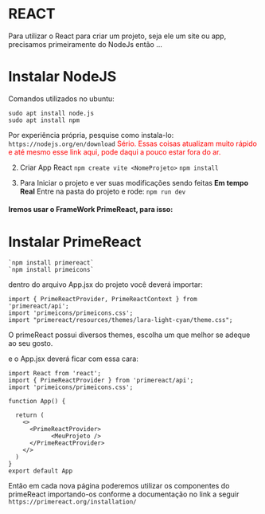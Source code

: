 # REACT 

Para utilizar o React para criar um projeto, seja ele um site ou app, precisamos primeiramente do NodeJs então ...

# Instalar NodeJS
Comandos utilizados no ubuntu:
```
sudo apt install node.js
sudo apt install npm
```
Por experiência própria, pesquise como instala-lo:
    `https://nodejs.org/en/download`
<font color="red">Sério. Essas coisas atualizam muito rápido e até mesmo esse link aqui, pode daqui a pouco estar fora do ar.</font>

2. Criar App React
    `npm create vite <NomeProjeto>`
    `npm install`

3. Para Iniciar o projeto e ver suas modificações sendo feitas **Em tempo Real**
Entre na pasta do projeto e rode:
    `npm run dev`

#### Iremos usar o FrameWork PrimeReact, para isso:
# Instalar PrimeReact

    `npm install primereact`
    `npm install primeicons`

dentro do arquivo App.jsx do projeto você deverá importar:
```
import { PrimeReactProvider, PrimeReactContext } from 'primereact/api';
import 'primeicons/primeicons.css';
import "primereact/resources/themes/lara-light-cyan/theme.css";
```

O primeReact possui diversos themes, escolha um que melhor se adeque ao seu gosto.

e o App.jsx deverá ficar com essa cara:

```node
import React from 'react'; 
import { PrimeReactProvider } from 'primereact/api';
import 'primeicons/primeicons.css';

function App() {
  
  return (
    <>
      <PrimeReactProvider>        
            <MeuProjeto />
      </PrimeReactProvider>
    </>
  )
}
export default App

```

Então em cada nova página poderemos utilizar os componentes do primeReact importando-os conforme a documentação no link a seguir `https://primereact.org/installation/`
        
